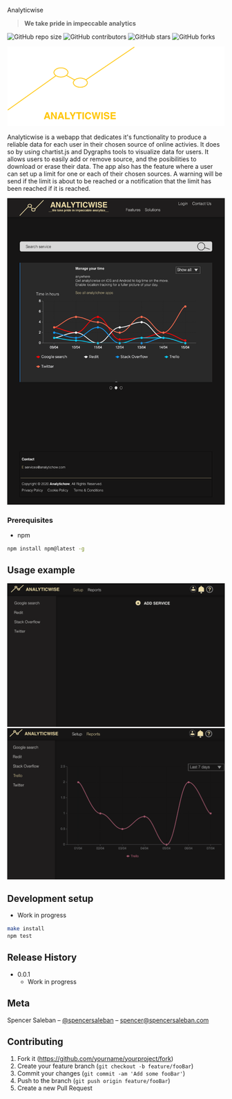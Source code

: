 


Analyticwise
> __We take pride in impeccable analytics__

![GitHub repo size](https://img.shields.io/github/repo-size/spencersaleban/analytichow)
![GitHub contributors](https://img.shields.io/github/contributors/spencersaleban/analytichow)
![GitHub stars](https://img.shields.io/github/stars/spencersaleban/analytichow?style=social)
![GitHub forks](https://img.shields.io/github/forks/spencersaleban/analytichow?style=social)

![](logos.png)
 
Analyticwise is a webapp that dedicates it's functionality to produce a reliable data for each user in their chosen source of online activies. It does so by using chartist.js and Dygraphs tools to visualize data for users. 
It allows users to easily add or remove source, and the posibilities to download or erase their data. The app also has the feature where a user can set up a limit for one or each of their chosen sources. A warning will be send if the limit is about to be reached or a notification that the limit has been reached if it is reached. 

![](landing.png)

### Prerequisites

* npm
```sh
npm install npm@latest -g
```

## Usage example
![](setups.png)
![](Reports.png )

## Development setup

  * Work in progress

```sh
make install
npm test
```

## Release History

* 0.0.1
    * Work in progress

## Meta

Spencer Saleban – [@spencersaleban](https://spencersaleban.com) – spencer@spencersaleban.com 

## Contributing

1. Fork it (<https://github.com/yourname/yourproject/fork>)
2. Create your feature branch (`git checkout -b feature/fooBar`)
3. Commit your changes (`git commit -am 'Add some fooBar'`)
4. Push to the branch (`git push origin feature/fooBar`)
5. Create a new Pull Request


